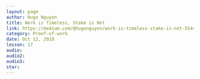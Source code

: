 ```yaml
---
layout: page
author: Hugo Nguyen
title: Work is Timeless, Stake is Not
link: https://medium.com/@hugonguyen/work-is-timeless-stake-is-not-554c4450ce18
category: Proof-of-work
date: Oct 12, 2018
lesson: 17
audio: 
audio2: 
audio3: 
star: 
---
```

